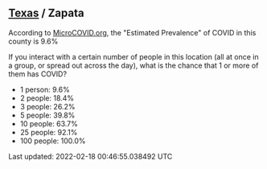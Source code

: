 
## [Texas](/united-states/texas) / Zapata

According to [MicroCOVID.org](http://microcovid.org),
the "Estimated Prevalence" of COVID in this county is 9.6%

If you interact with a certain number of people in this location
(all at once in a group, or spread out across the day), what is the chance that
1 or more of them has COVID?

- 1 person: 9.6%
- 2 people: 18.4%
- 3 people: 26.2%
- 5 people: 39.8%
- 10 people: 63.7%
- 25 people: 92.1%
- 100 people: 100.0%

Last updated: 2022-02-18 00:46:55.038492 UTC
